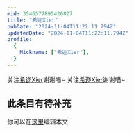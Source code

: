 ```yaml
---
mid: 3546577895426827
title: "希迩Xier"
pubDate: "2024-11-04T11:22:11.794Z"
updatedDate: "2024-11-04T11:22:11.794Z"
profile:
  {
    Nickname: ["希迩Xier"],
  }
---
```


关注[希迩Xier](https://space.bilibili.com/3546577895426827)谢谢喵~ 关注[希迩Xier](https://space.bilibili.com/3546577895426827)谢谢喵~

## 此条目有待补充
你可以在[这里](https://github.com/Yuhanawa/VTuber.ICU-Content/edit/master/v/希迩Xier/index.md)编辑本文
